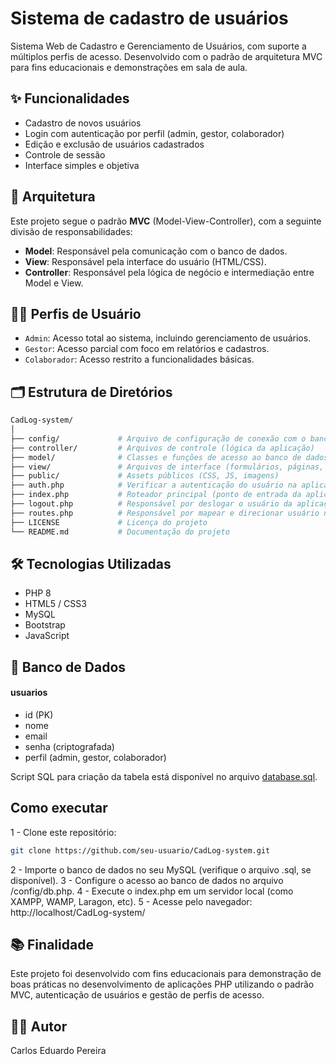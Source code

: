 # Sistema de cadastro de usuários

Sistema Web de Cadastro e Gerenciamento de Usuários, com suporte a múltiplos perfis de acesso. Desenvolvido com o padrão de arquitetura MVC para fins educacionais e demonstrações em sala de aula.

## ✨ Funcionalidades

- Cadastro de novos usuários
- Login com autenticação por perfil (admin, gestor, colaborador)
- Edição e exclusão de usuários cadastrados
- Controle de sessão
- Interface simples e objetiva

## 🧱 Arquitetura

Este projeto segue o padrão **MVC** (Model-View-Controller), com a seguinte divisão de responsabilidades:

- **Model**: Responsável pela comunicação com o banco de dados.
- **View**: Responsável pela interface do usuário (HTML/CSS).
- **Controller**: Responsável pela lógica de negócio e intermediação entre Model e View.

## 🧑‍💻 Perfis de Usuário

- `Admin`: Acesso total ao sistema, incluindo gerenciamento de usuários.
- `Gestor`: Acesso parcial com foco em relatórios e cadastros.
- `Colaborador`: Acesso restrito a funcionalidades básicas.

## 🗂️ Estrutura de Diretórios

```bash
CadLog-system/
│
├── config/             # Arquivo de configuração de conexão com o banco de dados
├── controller/         # Arquivos de controle (lógica da aplicação)
├── model/              # Classes e funções de acesso ao banco de dados
├── view/               # Arquivos de interface (formulários, páginas, etc)
├── public/             # Assets públicos (CSS, JS, imagens)
├── auth.php            # Verificar a autenticação do usuário na aplicação
├── index.php           # Roteador principal (ponto de entrada da aplicação)
├── logout.php          # Responsável por deslogar o usuário da aplicação
├── routes.php          # Responsável por mapear e direcionar usuário na aplicação
├── LICENSE             # Licença do projeto
└── README.md           # Documentação do projeto  

```

## 🛠️ Tecnologias Utilizadas

- PHP 8
- HTML5 / CSS3
- MySQL
- Bootstrap 
- JavaScript 

## 🧪 Banco de Dados

#### usuarios

- id (PK)
- nome
- email
- senha (criptografada)
- perfil (admin, gestor, colaborador)

Script SQL para criação da tabela está disponível no arquivo [database.sql](database.sql).


## Como executar

1 - Clone este repositório:

```bash
git clone https://github.com/seu-usuario/CadLog-system.git
```

2 - Importe o banco de dados no seu MySQL (verifique o arquivo .sql, se disponível).
3 - Configure o acesso ao banco de dados no arquivo /config/db.php.
4 - Execute o index.php em um servidor local (como XAMPP, WAMP, Laragon, etc).
5 - Acesse pelo navegador: http://localhost/CadLog-system/


## 📚 Finalidade

Este projeto foi desenvolvido com fins educacionais para demonstração de boas práticas no desenvolvimento de aplicações PHP utilizando o padrão MVC, autenticação de usuários e gestão de perfis de acesso.

## 👨‍🏫 Autor
Carlos Eduardo Pereira